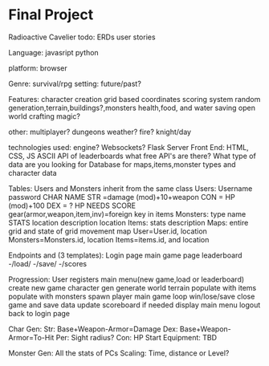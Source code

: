 # Final	Project
Radioactive Cavelier
todo:
	ERDs
	user stories

Language:
	javasript
	python


platform:
	browser

Genre:
	survival/rpg
	setting: future/past?


Features:
	character creation
	grid based coordinates
	scoring system
	random generation,terrain,buildings?,monsters
	health,food, and water
	saving
	open world
	crafting
	magic?


other:
	multiplayer?
	dungeons
	weather?
	fire?
	knight/day

technologies used:
	engine?
	Websockets?
	Flask Server
	Front End: HTML, CSS, JS
	ASCII
	API of leaderboards
	what free API's are there?
	What type of data are you looking for
	Database for maps,items,monster types and character data

Tables:
Users and Monsters inherit from the same class
	Users:
		Username
		password
		CHAR NAME
		STR =damage  (mod)+10+weapon
		CON = HP (mod)+100
		DEX = ?
		HP
		NEEDS
		SCORE
		gear(armor,weapon,item,inv)=foreign key  in items
	Monsters:
		type
		name
		STATS
		location
		description
		location
	Items:
		stats
		description
	Maps:
		entire grid and state of grid
		movement map
		User=User.id, location
		Monsters=Monsters.id, location
		Items=items.id, and location

Endpoints and (3 templates):
	Login page
	main game page
	leaderboard
	-/load/<character>
	-/save/<character>
	-/scores

Progression:
	User registers
	main menu(new game,load or leaderboard)
	create new game
	character gen
	generate world terrain
	populate with items 
	populate with monsters
	spawn player
	main game loop
	win/lose/save
	close game and save data
	update scoreboard if needed
	display main menu
	logout
	back to login page

Char Gen:
	Str: Base+Weapon-Armor=Damage
	Dex: Base+Weapon-Armor=To-Hit
	Per: Sight radius?
	Con: HP
	Start Equipment: TBD

Monster Gen:
	All the stats of PCs
	Scaling: Time, distance or Level?

